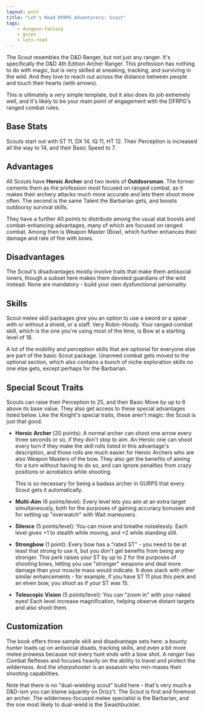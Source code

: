```yaml
---
layout: post
title: "Let's Read DFRPG Adventurers: Scout"
tags:
    - dungeon-fantasy
    - gurps
    - lets-read
---
```


The Scout resembles the D&D Ranger, but not just any ranger. It's specifically
the D&D 4th Edition Archer Ranger. This profession has nothing to do with magic,
but is very skilled at sneaking, tracking, and surviving in the wild. And they
love to reach out across the distance between people and touch their hearts
(with arrows).

This is ultimately a very simple template, but it also does its job extremely
well, and it's likely to be your main point of engagement with the DFRPG's
ranged combat rules.

## Base Stats

Scouts start out with ST 11, DX 14, IQ 11, HT 12. Their Perception is increased
all the way to 14, and their Basic Speed to 7.

## Advantages

All Scouts have **Heroic Archer** and two levels of **Outdoorsman**. The former
cements them as the profession most focused on ranged combat, as it makes their
archery attacks much more accurate and lets them shoot more often. The second is
the same Talent the Barbarian gets, and boosts outdoorsy survival skills.

They have a further 40 points to distribute among the usual stat boosts and
combat-enhancing advantages, many of which are focused on ranged combat. Among
then is Weapon Master (Bow), which further enhances their damage and rate of
fire with bows.

## Disadvantages

The Scout's disadvantages mostly involve traits that make them antisocial
loners, though a subset here makes them devoted guardians of the wild
instead. None are mandatory - build your own dysfunctional personality.

## Skills

Scout melee skill packages give you an option to use a sword or a spear with or
without a shield, or a staff. Very Robin-Hoody. Your ranged combat skill, which
is the one you're using most of the time, is Bow at a starting level of 18.

A lot of the mobility and perception skills that are optional for everyone else
are part of the basic Scout package. Unarmed combat gets moved to the optional
section, which also contains a bunch of niche exploration skills no one else
gets, except perhaps for the Barbarian.

## Special Scout Traits

Scouts can raise their Perception to 25, and their Basic Move by up to 6 above
its base value. They also get access to these special advantages listed
below. Like the Knight's special traits, these aren't magic: the Scout is just
that good.

- **Heroic Archer** (20 points): A normal archer can shoot one arrow every three
  seconds or so, if they don't stop to aim. An Heroic one can shoot every turn
  if they make the skill rolls listed in this advantage's description, and those
  rolls are much easier for Heroic Archers who are also Weapon Masters of the
  bow. They also get the benefits of aiming for a turn without having to do so,
  and can ignore penalties from crazy positions or acrobatics while shooting.

  This is so necessary for being a badass archer in GURPS that every Scout gets
  it automatically.

- **Multi-Aim** (6 points/level): Every level lets you aim at an extra target
  simultaneously, both for the purposes of gaining accuracy bonuses and for
  setting up "overwatch" with Wait maneuvers.

- **Silence** (5 points/level): You can move and breathe noiselessly. Each level
  gives +1 to stealth while moving, and +2 while standing still.

- **Strongbow** (1 point): Every bow has a "rated ST" - you need to be at least
  that strong to use it, but you don't get benefits from being any
  stronger. This perk raises your ST by up to 2 for the purposes of shooting
  bows, letting you use "stronger" weapons and deal more damage than your muscle
  mass would indicate. It does stack with other similar enhancements - for
  example, if you have ST 11 plus this perk and an elven bow, you shoot as if
  your ST was 15.

- **Telescopic Vision** (5 points/level): You can "zoom in" with your naked
  eyes! Each level increase magnification, helping observe distant targets and
  also shoot them.

## Customization

The book offers three sample skill and disadvantage sets here: a _bounty hunter_
loads up on antisocial disads, tracking skills, and even a bit more melee
prowess because not every hunt ends with a bow shot. A _ranger_ has Combat
Reflexes and focuses heavily on the ability to travel and protect the
wilderness. And the _sharpshooter_ is an assassin who min-maxes their shooting
capabilities.

Note that there is no "dual-wielding scout" build here - that's very much a
D&D-ism you can blame squarely on Drizz't. The Scout is first and foremost an
archer. The wilderness-focused melee specialist is the Barbarian, and the one
most likely to dual-wield is the Swashbuckler.
